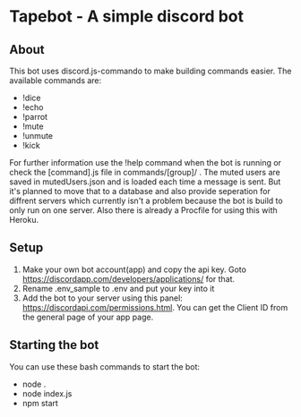 Tapebot - A simple discord bot
==============================

About
-----
This bot uses discord.js-commando to make building commands easier. The available commands are:
- !dice
- !echo
- !parrot
- !mute
- !unmute
- !kick

For further information use the !help command when the bot is running or check the [command].js file in commands/[group]/ .
The muted users are saved in mutedUsers.json and is loaded each time a message is sent. But it's planned to move that to a database and also provide seperation for diffrent servers which currently isn't a problem because the bot is build to only run on one server.
Also there is already a Procfile for using this with Heroku.

Setup
-----
1. Make your own bot account(app) and copy the api key. Goto <https://discordapp.com/developers/applications/> for that.
2. Rename .env_sample to .env and put your key into it
3. Add the bot to your server using this panel: <https://discordapi.com/permissions.html>. You can get the Client ID from the general page of your app page.

Starting the bot
----------------
You can use these bash commands to start the bot:
- node .
- node index.js
- npm start
